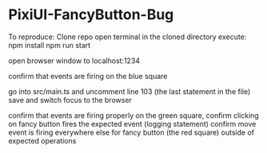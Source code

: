 # PixiUI-FancyButton-Bug
To reproduce: Clone repo open terminal in the cloned directory execute: npm install npm run start

open browser window to localhost:1234

confirm that events are firing on the blue square

go into src/main.ts and uncomment line 103 (the last statement in the file) save and switch focus to the browser

confirm that events are firing properly on the green square, confirm clicking on fancy button fires the expected event (logging statement) confirm move event is firing everywhere else for fancy button (the red square) outside of expected operations
